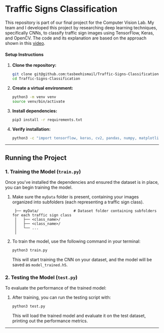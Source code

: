 
# Traffic Signs Classification 

This repository is part of our final project for the Computer Vision Lab. My team and I developed this project by researching deep learning techniques, specifically CNNs, to classify traffic sign images using TensorFlow, Keras, and OpenCV. The code and its explanation are based on the approach shown in this [video](https://youtu.be/SWaYRyi0TTs?si=UIuLbZiHAv04QPoB).
#### Setup Instructions

1. **Clone the repository:**
   ```bash
   git clone git@github.com:tasbeehismail/Traffic-Signs-Classification.git
   cd Traffic-Signs-Classification
   ```

2. **Create a virtual environment:**
     ```bash
     python3 -m venv venv
     source venv/bin/activate
     ```
3. **Install dependencies:**
   ```bash
   pip3 install -r requirements.txt
   ```

4. **Verify installation:**
   ```bash
   python3 -c "import tensorflow, keras, cv2, pandas, numpy, matplotlib"
   ```
---

## Running the Project

### 1. Training the Model (`train.py`)

Once you've installed the dependencies and ensured the dataset is in place, you can begin training the model.

1. Make sure the `myData` folder is present, containing your images organized into subfolders (each representing a traffic sign class).
   ```
    ├── myData/                # Dataset folder containing subfolders for each traffic sign class
    │   ├── <class_name>/     
    │   ├── <class_name>/      
    │   └── ...
    │
    ```
2. To train the model, use the following command in your terminal:
   ```bash
   python3 train.py
   ```

   This will start training the CNN on your dataset, and the model will be saved as `model_trained.h5`.

### 2. Testing the Model (`test.py`)

To evaluate the performance of the trained model:

1. After training, you can run the testing script with:
   ```bash
   python3 test.py
   ```

   This will load the trained model and evaluate it on the test dataset, printing out the performance metrics.

---

